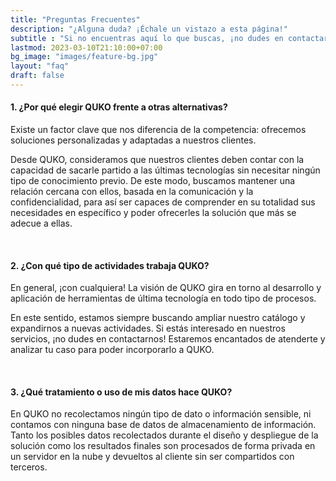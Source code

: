 ```yaml
---
title: "Preguntas Frecuentes"
description: "¿Alguna duda? ¡Échale un vistazo a esta página!"
subtitle : "Si no encuentras aquí lo que buscas, ¡no dudes en contactarnos!"
lastmod: 2023-03-10T21:10:00+07:00
bg_image: "images/feature-bg.jpg"
layout: "faq"
draft: false
---
```



#### 1. ¿Por qué elegir QUKO frente a otras alternativas?

Existe un factor clave que nos diferencia de la competencia: ofrecemos soluciones personalizadas y adaptadas a nuestros clientes.

Desde QUKO, consideramos que nuestros clientes deben contar con la capacidad de sacarle partido a las últimas tecnologías sin necesitar ningún tipo de conocimiento previo. De este modo, buscamos mantener una relación cercana con ellos, basada en la comunicación y la confidencialidad, para así ser capaces de comprender en su totalidad sus necesidades en específico y poder ofrecerles la solución que más se adecue a ellas.

<br>

#### 2. ¿Con qué tipo de actividades trabaja QUKO?

En general, ¡con cualquiera! La visión de QUKO gira en torno al desarrollo y aplicación de herramientas de última tecnología en todo tipo de procesos. 

En este sentido, estamos siempre buscando ampliar nuestro catálogo y expandirnos a nuevas actividades. Si estás interesado en nuestros servicios, ¡no dudes en contactarnos! Estaremos encantados de atenderte y analizar tu caso para poder incorporarlo a QUKO.

<br>

#### 3. ¿Qué tratamiento o uso de mis datos hace QUKO?

En QUKO no recolectamos ningún tipo de dato o información sensible, ni contamos con ninguna base de datos de almacenamiento de información. Tanto los posibles datos recolectados durante el diseño y despliegue de la solución como los resultados finales son procesados de forma privada en un servidor en la nube y devueltos al cliente sin ser compartidos con terceros.